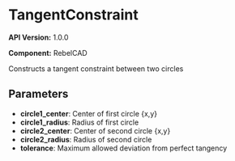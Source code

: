 # TangentConstraint

**API Version:** 1.0.0

**Component:** RebelCAD

Constructs a tangent constraint between two circles

## Parameters

- **circle1_center**: Center of first circle {x,y}
- **circle1_radius**: Radius of first circle
- **circle2_center**: Center of second circle {x,y}
- **circle2_radius**: Radius of second circle
- **tolerance**: Maximum allowed deviation from perfect tangency

